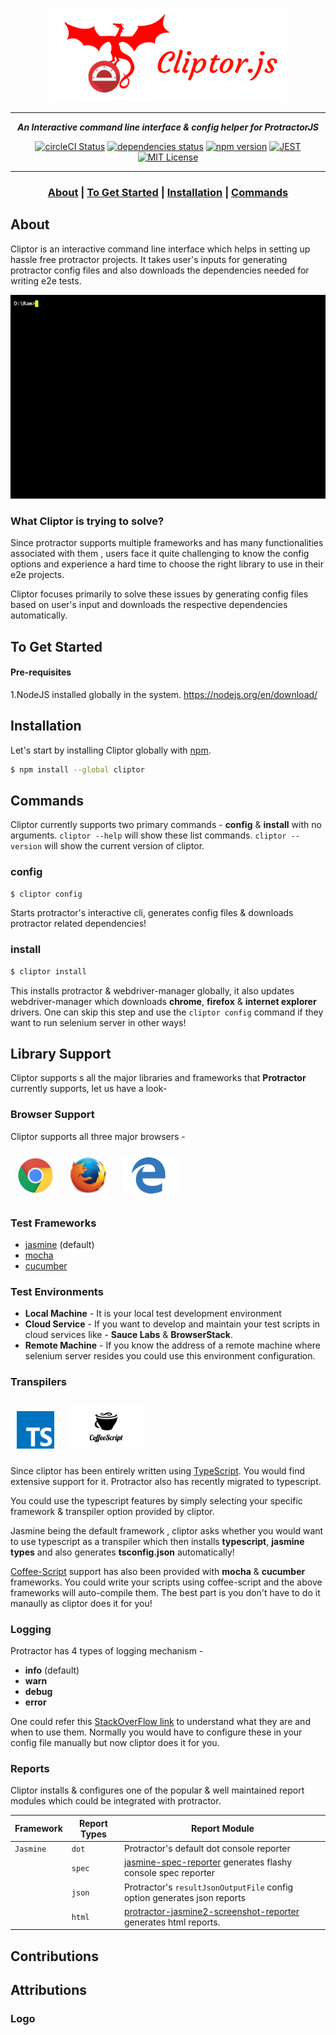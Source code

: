 <p align="center">
<img src= "./images/cliptor.png" height=150 alt="cliptor.png"/>
</p>

---

<p align="center">
   <i><strong>An Interactive command line interface & config helper for ProtractorJS</strong></i>
<p>

<p align="center">
<a href="https://circleci.com/gh/igniteram/Cliptor.js/tree/master"><img alt="circleCI Status" src="https://circleci.com/gh/igniteram/Cliptor.js/tree/master.svg?style=shield"></a>
<a href="https://david-dm.org/igniteram/Cliptor.js"><img alt="dependencies status" src="https://david-dm.org/igniteram/Cliptor.js/status.svg"></a>
<a href="https://badge.fury.io/js/cliptor"><img src="https://badge.fury.io/js/cliptor.svg" alt="npm version" height="18"></a>
<a href="https://github.com/facebook/jest"><img alt="JEST" src="https://img.shields.io/badge/tested_with-jest-99424f.svg"></a>
<a href="https://opensource.org/licenses/MIT"><img alt="MIT License" src="https://img.shields.io/dub/l/vibe-d.svg"></a>
</p>

---

### <p align="center"> [About](#about) **|** [To Get Started](#to-get-started) **|** [Installation](#installation) **|** [Commands](#commands) </p>

## About

Cliptor is an interactive command line interface which helps in setting up hassle free protractor projects. It takes user's inputs for generating protractor config files and also downloads the dependencies needed for writing e2e tests.

<p>
  <img src="./images/cliptor.gif" alt="cliptor.gif"/>
</p>

### What Cliptor is trying to solve?

Since protractor supports multiple frameworks and has many functionalities associated with them , users face it quite challenging to know the config options and experience a hard time to choose the right library to use in their e2e projects. 

Cliptor focuses primarily to solve these issues by generating config files based on user's input and downloads the respective dependencies automatically.

## To Get Started

#### Pre-requisites
1.NodeJS installed globally in the system.
https://nodejs.org/en/download/

## Installation

Let's start by installing Cliptor globally with [npm](https://www.npmjs.com/).

```sh
$ npm install --global cliptor
```
## Commands

Cliptor currently supports two primary commands - **config** & **install** with no arguments.
`cliptor --help` will show these list commands. `cliptor --version` will show the current version of cliptor. 

### config

```sh
$ cliptor config
```
Starts protractor's interactive cli, generates config files & downloads protractor related dependencies!

### install

```sh
$ cliptor install
```
This installs protractor & webdriver-manager globally, it also updates webdriver-manager which downloads **chrome**, **firefox** & **internet explorer** drivers. One can skip this step and use the `cliptor config` command if they want to run selenium server in other ways!

## Library Support

Cliptor supports s all the major libraries and frameworks that **Protractor** currently supports, let us have a look-

### Browser Support

Cliptor supports all three major browsers -
<style>
div.images img{
    margin:10px;
}
</style>
<div class="images">
<img src="./images/chrome.png" height=60>
<img src="./images/firefox.jpg" height=60>
<img src="./images/IE.jpg" height=60>
</div>

### Test Frameworks

* [jasmine](https://jasmine.github.io/) (default)
* [mocha](https://mochajs.org/)
* [cucumber](https://github.com/cucumber/cucumber-js)
 
 ### Test Environments 

 * **Local Machine** - It is your local test development environment
 * **Cloud Service** - If you want to develop and maintain your test scripts in cloud services like - **Sauce Labs** & **BrowserStack**.
 * **Remote Machine** - If you know the address of a remote machine where selenium server resides you could use this environment configuration.

### Transpilers
<div class="images">
<img src="./images/typescript.png" height=60>
<img src="./images/coffeeScript.png" height=70>
</div>

Since cliptor has been entirely written using [TypeScript](https://www.typescriptlang.org/). You would find extensive support for it. Protractor also has recently migrated to typescript.

You could use the typescript features by simply selecting your specific framework & transpiler option provided by cliptor. 

Jasmine being the default framework , cliptor asks whether you would want to use typescript as a transpiler which then installs **typescript**, **jasmine types** and also generates **tsconfig.json** automatically!

[Coffee-Script](http://coffeescript.org/) support has also been provided with **mocha** & **cucumber** frameworks. You could write your scripts using coffee-script and the above frameworks will auto-compile them. The best part is you don't have to do it manaully as cliptor does it for you!

### Logging

Protractor has 4 types of logging mechanism - 
* **info** (default)
* **warn**
* **debug**
* **error**

One could refer this [StackOverFlow link](https://stackoverflow.com/questions/2031163/when-to-use-the-different-log-levels) to understand what they are and when to use them. Normally you would have to configure these in your config file manually but now cliptor does it for you.

### Reports

Cliptor installs & configures one of the popular & well maintained report modules which could be integrated with protractor.

Framework | Report Types | Report Module
---       | ---          | ---
`Jasmine` | `dot`        | Protractor's default dot console reporter      
          |`spec`        | [jasmine-spec-reporter](https://github.com/bcaudan/jasmine-spec-reporter) generates flashy console spec reporter
          |`json`        | Protractor's `resultJsonOutputFile` config option generates json reports
          |`html`       | [protractor-jasmine2-screenshot-reporter](protractor-jasmine2-screenshot-reporter) generates html reports.    


## Contributions

## Attributions

### Logo